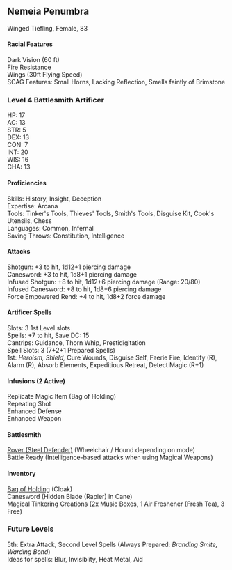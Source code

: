## Nemeia Penumbra
Winged Tiefling, Female, 83 

#### Racial Features
Dark Vision (60 ft) \
Fire Resistance \
Wings (30ft Flying Speed) \
SCAG Features: Small Horns, Lacking Reflection, Smells faintly of Brimstone

### Level 4 Battlesmith Artificer
HP: 17 \
AC: 13 \
STR: 5 \
DEX: 13 \
CON: 7 \
INT: 20 \
WIS: 16 \
CHA: 13

#### Proficiencies 
Skills: History, Insight, Deception \
Expertise: Arcana \
Tools: Tinker's Tools, Thieves' Tools, Smith's Tools, Disguise Kit, Cook's Utensils, Chess \
Languages: Common, Infernal \
Saving Throws: Constitution, Intelligence 

#### Attacks
Shotgun: +3 to hit, 1d12+1 piercing damage \
Canesword: +3 to hit, 1d8+1 piercing damage \
Infused Shotgun: +8 to hit, 1d12+6 piercing damage (Range: 20/80) \
Infused Canesword: +8 to hit, 1d8+6 piercing damage \
Force Empowered Rend: +4 to hit, 1d8+2 force damage

#### Artificer Spells
Slots: 3 1st Level slots \
Spells: +7 to hit, Save DC: 15 \
Cantrips: Guidance, Thorn Whip, Prestidigitation \
Spell Slots: 3 (7+2+1 Prepared Spells) \
1st: *Heroism, Shield,* Cure Wounds, Disguise Self, Faerie Fire, Identify (R), Alarm (R), Absorb Elements, Expeditious Retreat, Detect Magic (R+1)

#### Infusions (2 Active)
Replicate Magic Item (Bag of Holding) \
Repeating Shot \
Enhanced Defense \
Enhanced Weapon 

#### Battlesmith
[Rover (Steel Defender)](https://github.com/DestinyVolt/D-D/blob/master/Penumbra/Rover.md) (Wheelchair / Hound depending on mode) \
Battle Ready (Intelligence-based attacks when using Magical Weapons)

#### Inventory
[Bag of Holding](google.com) (Cloak) \
Canesword (Hidden Blade (Rapier) in Cane) \
Magical Tinkering Creations (2x Music Boxes, 1 Air Freshener (Fresh Tea), 3 Free) 

### Future Levels
5th: Extra Attack, Second Level Spells (Always Prepared: *Branding Smite, Warding Bond*) \
Ideas for spells: Blur, Invisiblity, Heat Metal, Aid
